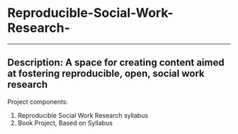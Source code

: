 # Reproducible-Social-Work-Research-
-----
Description: A space for creating content aimed at fostering reproducible, open, social work research
-----
Project components:
1. Reproducible Social Work Research syllabus
2. Book Project, Based on Syllabus
